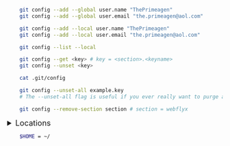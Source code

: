 ```bash
    git config --add --global user.name "ThePrimeagen"
    git config --add --global user.email "the.primeagen@aol.com"

    git config --add --local user.name "ThePrimeagen"
    git config --add --local user.email "the.primeagen@aol.com"

    git config --list --local

    git config --get <key> # key = <section>.<keyname>
    git config --unset <key>

    cat .git/config

    git config --unset-all example.key 
    # The --unset-all flag is useful if you ever really want to purge all instances of a key from your configuration. Conversely, the --unset flag only works with a single instance of a key.

    git config --remove-section section # section = webflyx
```

<details>
    <summary style="font-size:18px">Locations</summary>
    <p>
      There are several locations where Git can be configured. From more general
      to more specific, they are:
    </p>
    <ul>
      <li>
        <strong>system</strong>: <code>/etc/gitconfig</code>, a file that
        configures Git for all users on the system
      </li>
      <li>
        <strong>global</strong>: <code>~/.gitconfig</code>, a file that
        configures Git for all projects of a user
      </li>
      <li>
        <strong>local</strong>: <code>.git/config</code>, a file that configures
        Git for a specific project
      </li>
      <li>
        <strong>worktree</strong>: <code>.git/config.worktree</code>, a file
        that configures Git for part of a project
      </li>
    </ul>
</details>

```bash
    $HOME = ~/
```